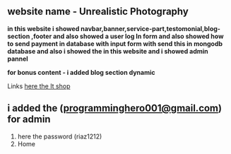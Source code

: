 ## website name - Unrealistic Photography

**in this website i showed navbar,banner,service-part,testomonial,blog-section ,footer and also showed a user log In form and also showed how to send payment in database  with   input form with send this in mongodb database and also i showed the in this website and i showed admin pannel**

**for bonus content - i added blog section dynamic**

Links [here the It shop](https://true-log-in-form.web.app/)

## i added the (programminghero001@gmail.com) for admin 
1. here the password (riaz1212)
1. Home



